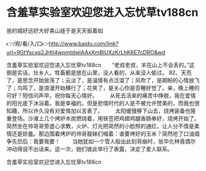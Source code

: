 # 含羞草实验室欢迎您进入忘忧草tⅴ188cn
爸的城好远好大好美山娃于是天天扳着如

👉/观/看/入/口👉http://www.baidu.com/link?url=9GtYscxq2JHtl4wpmtdwIAAxXmBlUXzKrLhK6E7cDRO&wd

含羞草实验室欢迎您进入忘忧草tⅴ188cn　　“老叔老叔，羊在山上不会丢的。”这倒是实话，壮乡人，牲畜都是放在山里，没人看的，从来没人偷过。
		82、天亮了，是思念开始放荡了；云淡了，是温情有点泛滥了；风吹了，是期盼的心情放飞了；鸟鸣了，是浪漫开始横行了；花笑了，是关心你是否睡好觉了。亲，晚上睡的可好？短信问声早，祝你每天心情好。
　　从死去活来的痛苦中挣脱，我在爱情的阳光底下沐浴着。我是幸福的。但是悲情时代的人是不被允许赞美的，而我也很知趣，所以许久没有对爱情加以言表了。
　　太阳缓慢移下山去，烧烤装备也隆重登场。沙滩上几个烤炉木炭燃烧着，用铁签把鸡翅鸡腿香肠串好，烧烤开始了。简然坐在帅哥哥旁虚心求教，火炉、灯光把简然的小脸照的通红，让人分不情是柔情还是娇羞。那边围着烤炉的帅哥靓妹们喊着：谁要烤好的玉米？简然呛了口油烟争先恐后：我要我要！
　　当她犹如一个雪人般出此刻背崩时，张华化林竟偶尔冲动得说不出话来。这一次，她们彼此举行了表露，决定了爱人联系。

含羞草实验室欢迎您进入忘忧草tⅴ188cn
